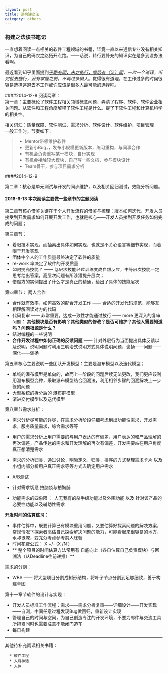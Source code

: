 ```yaml
---
layout: post
title: 读构建之法
category: others
---
```

### 构建之法读书笔记    

一直想着阅读一点相关的软件工程领域的书籍，毕竟一直以来通信专业没有相关知识，为自己的码农之路拓开点路。——话说，转行要补充的知识实在是多到没办法看啊。

最近看到知乎里面提到[*子路有闻，未之能行，唯恐有（又）闻*](http://www.zhihu.com/question/19550916/answer/29757926)，*一次一个道理，听完就去施行，没有掌握之前，不再过多摄入*。觉得很有道理，在工作过多的时候很容易选择逃避去不工作或许应该是很多人最可能的选择吧。

####2014-12-8   阅读两章：     
第一章：主要概论了软件工程相关领域概念问题，弄清了程序、软件、软件企业相关问题。从软件和工程角度解释了软件工程是什么。提了下软件工程和计算机科学的相关性。

相关词汇：质量保障、软件测试、需求分析、软件设计、软件维护、项目管理  
一般工作时，节奏如下：

> * Mentor带领维护软件
> * 更新小Bug，，发布小规模更新版本，练习重构，与同事合作
> * 有机会负责重写某一模块，自行实现
> * 有机会接触较大模块，自己写一些文档，参与模块设计
> * Team骨干，参与项目需求分析

####2014-12-9

第二章：核心是单元测试与开发的同步维护，以及相关回归测试，效能分析问题。


#### 2016-6-13  本次阅读主要做一些章节的主题阅读

第二章节核心借鉴关键在于个人开发流程的借鉴与梳理：版本如何迭代，开发人员接受到开发需求如何开展开发工作，也就是核心——开发人员接到开发任务如何完成的问题；




第三章节：

*  着眼技术实现，而抽离出具体如何实现，也就是不关心语言等细节实现，而着眼于开发实现     
*  团体中个人的工作质量最终决定了软件的质量          
*  re-work 率决定了软件的开发质量          
*  如何提高技能？ —— 低层次技能经过训练变成自然反应，中等层次技能一定思考给出答案，高层次问题有所涉猎提升层次；
*  借魔方的实例提出了什么才是真正的精通，给出了具体的技能层次            

第四章节： 两人合作      

*  合作就有效率，如何高效的配合开发工作 —— 合适的开发代码规范，能够互相理解阅读对方的代码     
*  代码复审    ——   非常重要，达成一致性才能通过放行  —— more  更深入的复审问题： **其他模块是否有影响？其他类似的修改？是否可维护？其他人需要知道吗？问题根源是什么？**                        
*  结对编程的一些说明      
*  **合作开发过程中如何正确的反馈问题** —— 针对外层行为当面提出具体反馈以及说明，说明问题时利用三明治式说明方式具体说明问题，褒扬——问题——深化——褒扬

第五章核心主要说明一些团队开发模型：主要是瀑布模型以及迭代模型；   

*  单纯的瀑布模型是单向的，故而上一阶段的问题后续无法更改，我们更应该利用瀑布模型变种，采取瀑布模型结合回溯法，利用相邻步骤的回溯解决上一步骤的问题           
*  大型系统的拆分后的 瀑布群模型                    
*   渐进交付模型以及迭代模型               


第八章节需求分析：

*  需求分析尽可能的详尽，在需求分析阶段仔细考虑到出功能性需求，开发需求，服务质量需求，综合需求等等              
*  用户的需求分析上用户需要的与用户表达的有偏差，用户表达的和产品理解的再次偏差，产品传达的需求和开发理解的再次有偏差，开发需要站在用户角度真正想清楚需求            
*  需求的分析归类，通过讨论，明晰定义，归类，排序的方式整理需求卡片 以及 小组内部分析用户真正需求等等方式去确定用户需求          
*  A/B测试          



*  针对需求切忌 拍脑袋与拍胸脯              
*  功能需求的四象限 ：  人无我有的杀手级功能以及外围功能    以及     针对该产品的必要性功能以及辅助性需求            


**开发时间的估算练习：**

* 事件估算中，既要计算已有模块重用问题，又要估算好探索问题的解决方案，常规情况下探索者高估自己探索解决问题的能力，可能看起来很容易的地方，水却很深，要充分考虑参考前人经验          
*  时间花费公式：  X +/-  (X /N )            
*  ** 整个项目的时间估算方法常用有 自底向上（各自估算自己负责模块）与回溯法（从Deadline往前递推）**

需求的分割：

* WBS  —— 将大型项目分割成树形结构，将叶子节点分割到足够细致，善于构建草图              


第十一章节软件的设计与实现：

*  开发人员标准工作流程：需求——需求分析复审——详细设计——开发实现——自测，中间任意过程发现Bug做回归，重新设计实现
*  管理自己的时间与空间，为自己创造专注的开发环境，不要为邮件与交流工具所拖累同时也需要注意不能闭门造车          
*  每日构建



- - -
   其他待补充阅读相关书籍：    

      * 软件工程
      * 人月神话
      * 人件   
